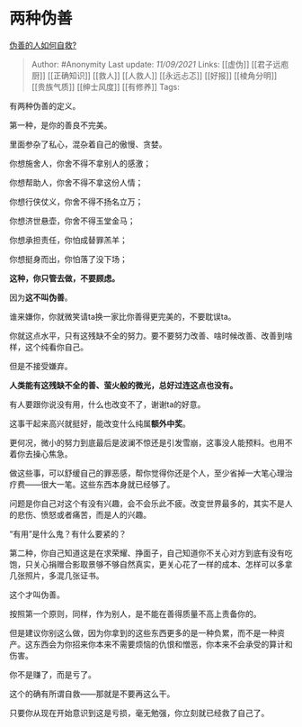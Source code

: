 # 两种伪善
[伪善的人如何自救?](https://www.zhihu.com/question/485132463/answer/2111837572)

> Author: #Anonymity 
Last update: *11/09/2021* 
Links: [[虚伪]] [[君子远庖厨]] [[正确知识]] [[救人]] [[人救人]] [[永远忐忑]] [[好报]] [[棱角分明]] [[贵族气质]] [[绅士风度]] [[有修养]]
Tags:  

有两种伪善的定义。

第一种，是你的善良不完美。

里面参杂了私心，混杂着自己的傲慢、贪婪。

你想施舍人，你舍不得不拿别人的感激；

你想帮助人，你舍不得不拿这份人情；

你想行侠仗义，你舍不得不扬名立万；

你想济世悬壶，你舍不得玉堂金马；

你想承担责任，你怕成替罪羔羊；

你想挺身而出，你怕落了没下场；

  

**这种，你只管去做，不要顾虑。**

因为**这不叫伪善**。

  

谁来嫌你，你就微笑请ta换一家比你善得更完美的，不要耽误ta。

你就这点水平，只有这残缺不全的努力。要不要努力改善、啥时候改善、改善到啥样，这个纯看你自己。

但是不接受嫌弃。

**人类能有这残缺不全的善、萤火般的微光，总好过连这点也没有。**

有人要跟你说没有用，什么也改变不了，谢谢ta的好意。

这事干起来高兴就挺好，能改变什么纯属**额外中奖**。

更何况，微小的努力到底最后是波澜不惊还是引发雪崩，这事没人能预料。也用不着你去操心焦急。

做这些事，可以舒缓自己的罪恶感，帮你觉得你还是个人，至少省掉一大笔心理治疗费——很大一笔。这些东西本身就已经够了。

问题是你自己对这个有没有兴趣，会不会乐此不疲。改变世界最多的，其实不是人的悲伤、愤怒或者痛苦，而是人的兴趣。

  

“有用”是什么鬼？有什么要紧的？

  

第二种，你自己知道这是在求荣耀、挣面子，自己知道你不关心对方到底有没有吃饱，只关心捐赠合影取景够不够自然真实，更关心花了一样的成本、怎样可以多拿几张照片，多混几张证书。

这个才叫伪善。

按照第一个原则，同样，作为别人，是不能在善得质量不高上责备你的。

但是建议你别这么做，因为你拿到的这些东西更多的是一种负累，而不是一种资产。这东西会为你招来你本来不需要烦恼的仇恨和憎恶，你本来不会承受的算计和伤害。

你不是赚了，而是亏了。

这个的确有所谓自救——那就是不要再这么干。

只要你从现在开始意识到这是亏损，毫无勉强，你立刻就已经救了自己了。